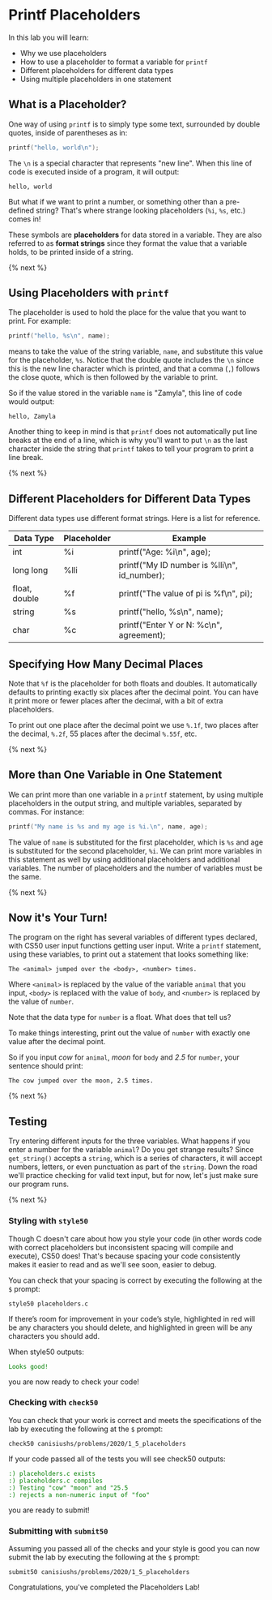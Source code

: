 # Printf Placeholders

In this lab you will learn:

- Why we use placeholders
- How to use a placeholder to format a variable for `printf`
- Different placeholders for different data types
- Using multiple placeholders in one statement

## What is a Placeholder?

One way of using `printf` is to simply type some text, surrounded by double quotes, inside of parentheses as in:

```c
printf("hello, world\n");
```

The `\n` is a special character that represents "new line". When this line of code is executed inside of a program, it will output:

```
hello, world
```

But what if we want to print a number, or something other than a pre-defined string? That's where strange looking placeholders (`%i`, `%s`, etc.) comes in!

These symbols are **placeholders** for data stored in a variable. They are also referred to as **format strings** since they format the value that a variable holds, to be printed inside of a string.

{% next %}

## Using Placeholders with `printf`

The placeholder is used to hold the place for the value that you want to print. For example:

```c
printf("hello, %s\n", name);
```

means to take the value of the string variable, `name`, and substitute this value for the placeholder, `%s`. Notice that the double quote includes the `\n` since this is the new line character which is printed, and that a comma (`,`) follows the close quote, which is then followed by the variable to print.

So if the value stored in the variable `name` is "Zamyla", this line of code would output:

```
hello, Zamyla
```

Another thing to keep in mind is that `printf` does not automatically put line breaks at the end of a line, which is why you'll want to put `\n` as the last character inside the string that `printf` takes to tell your program to print a line break.

{% next %}

## Different Placeholders for Different Data Types

Different data types use different format strings. Here is a list for reference.

| Data Type     | Placeholder       | Example |
| ------------- |------------------| ------- |
| int           | %i               | printf("Age: %i\n", age);|
| long long     | %lli             | printf("My ID number is %lli\n", id_number);|
| float, double | %f               | printf("The value of pi is %f\n", pi); |
| string        | %s               | printf("hello, %s\n", name);|
| char          | %c               | printf("Enter Y or N: %c\n", agreement);|

## Specifying How Many Decimal Places

Note that `%f` is the placeholder for both floats and doubles. It automatically defaults to printing exactly six places after the decimal point. You can have it print more or fewer places after the decimal, with a bit of extra placeholders.

To print out one place after the decimal point we use `%.1f`, two places after the decimal, `%.2f`, 55 places after the decimal `%.55f`, etc.

{% next %}

## More than One Variable in One Statement

We can print more than one variable in a `printf` statement, by using multiple placeholders in the output string, and multiple variables, separated by commas. For instance:

```c
printf("My name is %s and my age is %i.\n", name, age);
```

The value of `name` is substituted for the first placeholder, which is `%s` and age is substituted for the second placeholder, `%i`. We can print more variables in this statement as well by using additional placeholders and additional variables. The number of placeholders and the number of variables must be the same.

{% next %}

## Now it's Your Turn!

The program on the right has several variables of different types declared, with CS50 user input functions getting user input. Write a `printf` statement, using these variables, to print out a statement that looks something like:

```
The <animal> jumped over the <body>, <number> times.
```

Where `<animal>` is replaced by the value of the variable `animal` that you input, `<body>` is replaced with the value of `body`, and `<number>` is replaced by the value of `number`.

Note that the data type for `number` is a float. What does that tell us?

To make things interesting, print out the value of `number` with exactly one value after the decimal point.

So if you input *cow* for `animal`, *moon* for `body` and *2.5* for `number`, your sentence should print:

```
The cow jumped over the moon, 2.5 times.
```
{% next %}

## Testing

Try entering different inputs for the three variables. What happens if you enter a number for the variable `animal`? Do you get strange results? Since `get_string()` accepts a `string`, which is a series of characters, it will accept numbers, letters, or even punctuation as part of the `string`. Down the road we'll practice checking for valid text input, but for now, let's just make sure our program runs.

{% next %}

<style type="text/css">
#green {color:green;}
</style>

### Styling with `style50`

Though C doesn't care about how you style your code (in other words code with correct placeholders but inconsistent spacing will compile and execute), CS50 does! That's because spacing your code consistently makes it easier to read and as we'll see soon, easier to debug.

You can check that your spacing is correct by executing the following at the `$` prompt:

```
style50 placeholders.c
```

If there’s room for improvement in your code’s style, highlighted in red will be any characters you should delete, and highlighted in green will be any characters you should add.

When style50 outputs:

<div id="green">
    <pre><code>Looks good!</code></pre>
</div>

you are now ready to check your code!

### Checking with `check50`

You can check that your work is correct and meets the specifications of the lab by executing the following at the `$` prompt:

```
check50 canisiushs/problems/2020/1_5_placeholders
```

If your code passed all of the tests you will see check50 outputs:

<div id="green">
    <pre><code>:) placeholders.c exists
:) placeholders.c compiles
:) Testing "cow" "moon" and "25.5
:) rejects a non-numeric input of "foo"</code></pre>
</div>

you are ready to submit!

### Submitting with `submit50`

Assuming you passed all of the checks and your style is good you can now submit the lab by executing the following at the `$` prompt:

```
submit50 canisiushs/problems/2020/1_5_placeholders
```

Congratulations, you've completed the Placeholders Lab!
